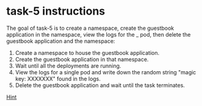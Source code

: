 # task-5 instructions

The goal of task-5 is to create a namespace, create the guestbook application in the namespace, view the logs for the _ pod, then delete the guestbook application and the namespace:

1. Create a namespace to house the guestbook application.
2. Create the guestbook application in that namespace.
3. Wait until all the deployments are running.
4. View the logs for a single pod and write down the random string "magic key: XXXXXXX" found in the logs.
5. Delete the guestbook application and wait until the task terminates.

[Hint](https://github.com/ux-studies/summer-2021/blob/main/studies/study-0/tasks/hints/task-5-hint.md)
